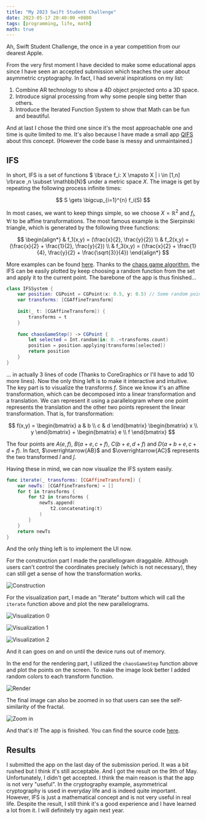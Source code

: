 ```yaml
---
title: "My 2023 Swift Student Challenge"
date: 2023-05-17 20:40:00 +0800
tags: [programming, life, math]
math: true
---
```


Ah, Swift Student Challenge, the once in a year competition from our dearest Apple.

From the very first moment I have decided to make some educational apps since I have seen an accepted submission which teaches the user about asymmetric cryptography. In fact, I had several inspirations on my list:

1. Combine AR technology to show a 4D object projected onto a 3D space.
2. Introduce signal processing from why some people sing better than others.
3. Introduce the Iterated Function System to show that Math can be fun and beautiful.

And at last I chose the third one since it's the most approachable one and time is quite limited to me. It's also because I have made a small app [QIFS](https://github.com/xiaoyu2006/QIFS) about this concept. (However the code base is messy and unmaintained.)

## IFS

In short, IFS is a set of functions $ \lbrace f_i: X \mapsto X \| i \in [1,n] \rbrace ,n \subset \mathbb{N}\$ under a metric space $X$. The image is get by repeating the following process infinite times:

$$
S \gets \bigcup_{i=1}^{n} f_i(S)
$$

In most cases, we want to keep things simple, so we choose $X = \mathbb{R}^2$ and $f_i, \forall i$ to be affine transformations. The most famous example is the Sierpinski triangle, which is generated by the following three functions:

$$
\begin{align*}
& f_1(x,y) = (\frac{x}{2}, \frac{y}{2}) \\
& f_2(x,y) = (\frac{x}{2} + \frac{1}{2}, \frac{y}{2}) \\
& f_3(x,y) = (\frac{x}{2} + \frac{1}{4}, \frac{y}{2} + \frac{\sqrt{3}}{4})
\end{align*}
$$

More examples can be found [here](http://larryriddle.agnesscott.org/ifs/ifs.htm). Thanks to the [chaos game algorithm](https://math.stackexchange.com/questions/1896127/why-does-the-chaos-game-generate-a-fractal), the IFS can be easily plotted by keep choosing a random function from the set and apply it to the current point. The barebone of the app is thus finished...

```swift
class IFSSystem {
    var position: CGPoint = CGPoint(x: 0.5, y: 0.5) // Some random point
    var transforms: [CGAffineTransform]
    
    init(_ t: [CGAffineTransform]) {
        transforms = t
    }
    
    func chaosGameStep() -> CGPoint {
        let selected = Int.random(in: 0..<transforms.count)
        position = position.applying(transforms[selected])
        return position
    }
}
```

... in actually 3 lines of code (Thanks to CoreGraphics or I'll have to add 10 more lines). Now the only thing left is to make it interactive and intuitive. The key part is to visualize the transforms $f$. Since we know it's an affine transformation, which can be decomposed into a linear transformation and a translation. We can represent it using a parallelogram where one point represents the translation and the other two points represent the linear transformation. That is, for transformation:

$$
f(x,y) = \begin{bmatrix} a & b \\ c & d \end{bmatrix} \begin{bmatrix} x \\ y \end{bmatrix} + \begin{bmatrix} e \\ f \end{bmatrix}
$$

The four points are $A(e,f)$, $B(a+e,c+f)$, $C(b+e,d+f)$ and $D(a+b+e,c+d+f)$. In fact, $\overrightarrow{AB}$ and $\overrightarrow{AC}$ represents the two transformed $\hat{i}$ and $\hat{j}$.

Having these in mind, we can now visualize the IFS system easily.

```swift
func iterate(_ transforms: [CGAffineTransform]) {
    var newTs: [CGAffineTransform] = []
    for t in transforms {
        for t2 in transforms {
            newTs.append(
                t2.concatenating(t)
            )
        }
    }
    return newTs
}
```

And the only thing left is to implement the UI now.

For the construction part I made the parallellogram draggable. Although users can't control the coordinates precisely (which is not necessary), they can still get a sense of how the transformation works.

![Construction](/files/20230517/cons.png)


For the visualization part, I made an "Iterate" buttom which will call the `iterate` function above and plot the new parallelograms.

![Visualization 0](/files/20230517/vis0.png)

![Visualization 1](/files/20230517/vis1.png)

![Visualization 2](/files/20230517/vis2.png)

And it can goes on and on until the device runs out of memory.

In the end for the rendering part, I utilized the `chaosGameStep` function above and plot the points on the screen. To make the image look better I added random colors to each transform function.

![Render](/files/20230517/ren.png)

The final image can also be zoomed in so that users can see the self-similarity of the fractal.

![Zoom in](/files/20230517/ren-zoom.png)

And that's it! The app is finished. You can find the source code [here](https://github.com/xiaoyu2006/IFS).

## Results

I submitted the app on the last day of the submission period. It was a bit rushed but I think it's still acceptable. And I got the result on the 9th of May. Unfortunately, I didn't get accepted. I think the main reason is that the app is not very "useful". In the cryptography example, asymmetrical cryptography is used in everyday life and is indeed quite important. However, IFS is just a mathematical concept and is not very useful in real life. Despite the result, I still think it's a good experience and I have learned a lot from it. I will definitely try again next year.
